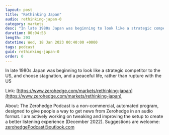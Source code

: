 ```yaml
---
layout: post
title: "Rethinking Japan"
audio: rethinking-japan-0
category: markets
desc: "In late 1980s Japan was beginning to look like a strategic competitor to the US, and choose stagnation, and a peaceful life, rather than rupture with the US"
duration: 00:04:53
length: 293
datetime: Wed, 18 Jan 2023 00:40:00 +0000
tags: podcast
guid: rethinking-japan-0
order: 0
---
```

In late 1980s Japan was beginning to look like a strategic competitor to the US, and choose stagnation, and a peaceful life, rather than rupture with the US

Link: [https://www.zerohedge.com/markets/rethinking-japan](https://www.zerohedge.com/markets/rethinking-japan)

About: The Zerohedge Podcast is a non-commercial, automated program, designed to give people a way to get news from Zerohedge in an audio format.  I am actively working on tweaking and improving the setup to create a better listening experience (December 2022).  Suggestions are welcome: [zerohedgePodcast@outlook.com](mailto:zerohedgePodcast@outlook.com)